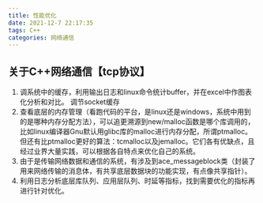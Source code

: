```yaml
---
title: 性能优化
date: 2021-12-7 22:17:35
tags: C++
categories: 网络通信
---
```


## 关于C++网络通信【tcp协议】

 1. 调系统中的缓存，利用输出日志和linux命令统计buffer，并在excel中作图表化分析和对比。 调节socket缓存
 2. 查看底层的内存管理（看跑代码的平台，是linux还是windows，系统中用到的是哪种内存分配方法），可以追更溯源到new/malloc函数是哪个库调用的，比如linux编译器Gnu默认用glibc库的malloc进行内存分配，所谓ptmalloc。但还有比ptmalloc更好的算法：tcmalloc以及jemalloc。它们各有优缺点，且经过业界大量实践，可以根据各自特点来优化自己的系统。
 1. 由于是传输网络数据和通信的系统，有涉及到ace_messageblock类（封装了用来网络传输的消息体，有共享底层数据块的功能实现，有点像共享指针）。
 1. 利用日志分析底层库队列、应用层队列、时延等指标，找到需要优化的指标再进行针对优化。